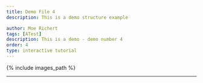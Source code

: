 ```yaml
---
title: Demo File 4
description: This is a demo structure example

author: Moe Richert
tags: [ATest]
description: This is a demo - demo number 4
order: 4
type: interactive tutorial
---
```


{% include images_path %}



---